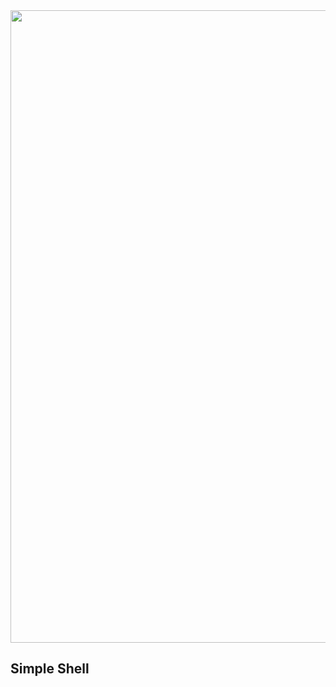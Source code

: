 <img src="https://quimicoglobal.mx/wp/wp-content/uploads/2015/10/Shell.jpg" width=1012 height=auto/>

## Simple Shell
